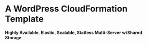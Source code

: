 # A WordPress CloudFormation Template
#### Highly Available, Elastic, Scalable, Statless Multi-Server w/Shared Storage

